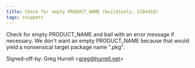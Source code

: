 ```yaml
---
title: Check for empty PRODUCT_NAME (buildtools, 2104d18)
tags: snippets
---
```


Check for empty PRODUCT_NAME and bail with an error message if necessary. We don't want an empty PRODUCT_NAME because that would yield a nonsensical target package name ".pkg".

Signed-off-by: Greg Hurrell &lt;greg@hurrell.net&gt;
